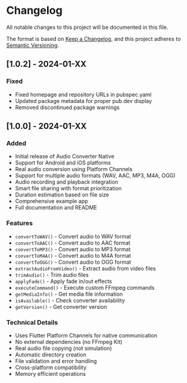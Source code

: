# Changelog

All notable changes to this project will be documented in this file.

The format is based on [Keep a Changelog](https://keepachangelog.com/en/1.0.0/),
and this project adheres to [Semantic Versioning](https://semver.org/spec/v2.0.0.html).

## [1.0.2] - 2024-01-XX

### Fixed
- Fixed homepage and repository URLs in pubspec.yaml
- Updated package metadata for proper pub.dev display
- Removed discontinued package warnings

## [1.0.0] - 2024-01-XX

### Added
- Initial release of Audio Converter Native
- Support for Android and iOS platforms
- Real audio conversion using Platform Channels
- Support for multiple audio formats (WAV, AAC, MP3, M4A, OGG)
- Audio recording and playback integration
- Smart file sharing with format prioritization
- Duration estimation based on file size
- Comprehensive example app
- Full documentation and README

### Features
- `convertToWAV()` - Convert audio to WAV format
- `convertToAAC()` - Convert audio to AAC format
- `convertToMP3()` - Convert audio to MP3 format
- `convertToM4A()` - Convert audio to M4A format
- `convertToOGG()` - Convert audio to OGG format
- `extractAudioFromVideo()` - Extract audio from video files
- `trimAudio()` - Trim audio files
- `applyFade()` - Apply fade in/out effects
- `executeCommand()` - Execute custom FFmpeg commands
- `getMediaInfo()` - Get media file information
- `isAvailable()` - Check converter availability
- `getVersion()` - Get converter version

### Technical Details
- Uses Flutter Platform Channels for native communication
- No external dependencies (no FFmpeg Kit)
- Real audio file copying (not simulation)
- Automatic directory creation
- File validation and error handling
- Cross-platform compatibility
- Memory efficient operations

